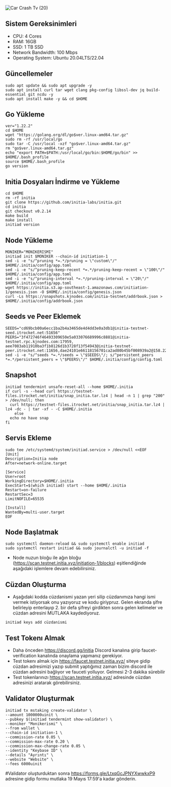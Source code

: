 ![Car Crash Tv (20)](https://github.com/okannako/initia/assets/73176377/2d7c386b-9d20-4095-8552-6e6d2b6fae24)

## Sistem Gereksinimleri
- CPU: 4 Cores
- RAM: 16GB
- SSD: 1 TB SSD
- Network Bandwidth: 100 Mbps
- Operating System: Ubuntu 20.04LTS/22.04

## Güncellemeler
```
sudo apt update && sudo apt upgrade -y
sudo apt install curl tar wget clang pkg-config libssl-dev jq build-essential git ncdu -y
sudo apt install make -y && cd $HOME
```

## Go Yükleme
```
ver="1.22.2"
cd $HOME
wget "https://golang.org/dl/go$ver.linux-amd64.tar.gz"
sudo rm -rf /usr/local/go
sudo tar -C /usr/local -xzf "go$ver.linux-amd64.tar.gz"
rm "go$ver.linux-amd64.tar.gz"
echo "export PATH=$PATH:/usr/local/go/bin:$HOME/go/bin" >> $HOME/.bash_profile
source $HOME/.bash_profile
go version
```

## Initia Dosyaları İndirme ve Yükleme
```
cd $HOME
rm -rf initia
git clone https://github.com/initia-labs/initia.git
cd initia
git checkout v0.2.14
make build
make install
initiad version
```

## Node Yükleme
```
MONIKER="MONIKERISMI"
initiad init $MONIKER --chain-id initiation-1
sed -i -e "s/^pruning *=.*/pruning = \"custom\"/" $HOME/.initia/config/app.toml
sed -i -e "s/^pruning-keep-recent *=.*/pruning-keep-recent = \"100\"/" $HOME/.initia/config/app.toml
sed -i -e "s/^pruning-interval *=.*/pruning-interval = \"20\"/" $HOME/.initia/config/app.toml
wget https://initia.s3.ap-southeast-1.amazonaws.com/initiation-1/genesis.json -O $HOME/.initia/config/genesis.json
curl -Ls https://snapshots.kjnodes.com/initia-testnet/addrbook.json > $HOME/.initia/config/addrbook.json
```

## Seeds ve Peer Eklemek
```
SEEDS="cd69bcb00a6ecc1ba2b4a3465de4d4dd3e0a3db1@initia-testnet-seed.itrocket.net:51656"
PEERS="3f472746f46493309650e5a033076689996c8881@initia-testnet.rpc.kjnodes.com:17959, aee7083ab11910ba3f1b8126d1b3728f13f54943@initia-testnet-peer.itrocket.net:11656,dae24101e66118156701ca2ad80b45bf008939a2@158.220.96.33:26656,767fdcfdb0998209834b929c59a2b57d474cc496@207.148.114.112:26656,633775ca828f8fc7f5c689a8c950664e7f198223@184.174.32.188:26656,9f0ae0790fae9a2d327d8d6fe767b73eb8aa5c48@176.126.87.65:22656,7317b8c930c52a8183590166a7b5c3599f40d4db@185.187.170.186:26656,6a64518146b8c902ef5930dfba00fe61a15ec176@43.133.44.152:26656,a45314423c15f024ff850fad7bd031168d937931@162.62.219.188:26656,35e4b461b38107751450af25e03f5a61e7aa0189@43.133.229.136:26656,3762209e1122580ce885d4e0fcc091d8602708b1@31.220.89.237:26656,d5b2a720e062d5b6b3ced8dfd3d57bf0a05080ce@217.76.57.121:51656"
sed -i -e "s/^seeds *=.*/seeds = \"$SEEDS\"/; s/^persistent_peers *=.*/persistent_peers = \"$PEERS\"/" $HOME/.initia/config/config.toml
```

## Snapshot
```
initiad tendermint unsafe-reset-all --home $HOME/.initia
if curl -s --head curl https://testnet-files.itrocket.net/initia/snap_initia.tar.lz4 | head -n 1 | grep "200" > /dev/null; then
  curl https://testnet-files.itrocket.net/initia/snap_initia.tar.lz4 | lz4 -dc - | tar -xf - -C $HOME/.initia
    else
  echo no have snap
fi
```

## Servis Ekleme
```
sudo tee /etc/systemd/system/initiad.service > /dev/null <<EOF
[Unit]
Description=Initia node
After=network-online.target

[Service]
User=root
WorkingDirectory=$HOME/.initia
ExecStart=$(which initiad) start --home $HOME/.initia
Restart=on-failure
RestartSec=3
LimitNOFILE=65535

[Install]
WantedBy=multi-user.target
EOF
```

## Node Başlatmak
```
sudo systemctl daemon-reload && sudo systemctl enable initiad
sudo systemctl restart initiad && sudo journalctl -u initiad -f
```

- Node nuzun bloğu ile ağın bloğu (https://scan.testnet.initia.xyz/initiation-1/blocks) eşitlendiğinde aşağıdaki işlemlere devam edebilirsiniz.

## Cüzdan Oluşturma
- Aşağıdaki kodda cüzdanismi yazan yeri silip cüzdanımıza hangi ismi vermek istiyorsak onu yazıyoruz ve kodu giriypruz. Gelen ekranda şifre belirleyip enterlayıp 2. bir defa şifreyi girdikten sonra gelen kelimeler ve cüzdan adresini MUTLAKA kaydediyoruz.
```
initiad keys add cüzdanismi
```

## Test Tokenı Almak
- Daha önceden https://discord.gg/initia Discord kanalına girip faucet-verification kanalında onaylama yapmanız gerekiyor.
- Test tokenı almak için https://faucet.testnet.initia.xyz/ siteye gidip cüzdan adresimizi yazıp submit yaptığımız zaman bizim discord ile cüzdan adresini bağlıyor ve fauceti yolluyor. Gelmesi 2-3 dakika sürebilir
- Test tokenlarınızı https://scan.testnet.initia.xyz/ adresinde cüzdan adresinizi aratarak görebilirsiniz.

## Validator Oluşturmak
```
initiad tx mstaking create-validator \
--amount 1000000uinit \
--pubkey $(initiad tendermint show-validator) \
--moniker "Monikerismi" \
--from wallet \
--chain-id initiation-1 \
--commission-rate 0.05 \
--commission-max-rate 0.20 \
--commission-max-change-rate 0.05 \
--identity "Keybase ID" \
--details "Ayrıntı" \
--website "Website" \
--fees 6000uinit
```

#Validator oluşturduktan sonra https://forms.gle/LtxqGcJPNYXwwkxP9 adresine gidip formu mutlaka 19 Mayıs 17:59'a kadar gönderin.
